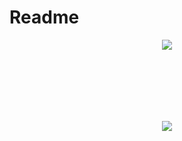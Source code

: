 # Readme

<div align="center">
<p style="padding-bottom: 100px">
<img src='http://g.gravizo.com/g?
 digraph G {
  elaspic_standalone_core -> core_load_data;
  elaspic_training_core -> core_load_data;
  core_load_data -> core_data_statistics;
  core_load_data -> core_vs_interface_data_statistics;
  core_load_data -> core_machine_learning;
 }
'/>
</p>

<p style="padding-bottom: 100px;">
<img src='http://g.gravizo.com/g?
 digraph G {
  elaspic_standalone_interface -> interface_load_data;
  elaspic_training_interface -> interface_load_data;
  interface_load_data -> interface_data_statistics;
  interface_load_data -> core_vs_interface_data_statistics;
  interface_load_data -> interface_machine_learning;
 }
'/>
<p>
</div>
